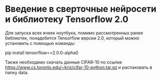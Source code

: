 # Введение в сверточные нейросети и библиотеку Tensorflow 2.0
Для запуска всех ячеек ноутбука, помимо рассмотренных ранее библиотек, понадобится Tensorflow версии 2.0, который можно установить с помощью команды:

pip install tensorflow==2.0.0-alpha0 

Также необходимо скачать данные CIFAR-10 по ссылке https://www.cs.toronto.edu/~kriz/cifar-10-python.tar.gz и распаковать в папку data.
